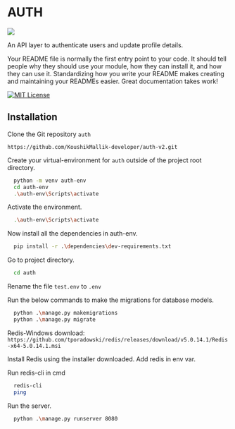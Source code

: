 
# AUTH
![](https://img.shields.io/badge/Python-3.11-green.svg)





An API layer to authenticate users and update profile details.

Your README file is normally the first entry point to your code. It should tell people why they should use your module, how they can install it, and how they can use it. Standardizing how you write your README makes creating and maintaining your READMEs easier. Great documentation takes work!

[![MIT License](https://img.shields.io/badge/License-MIT-green.svg)](https://choosealicense.com/licenses/mit/)


## Installation

Clone the Git repository `auth`

`https://github.com/KoushikMallik-developer/auth-v2.git`

Create your virtual-environment for `auth` outside of the project root directory.

```bash
  python -m venv auth-env
  cd auth-env
  .\auth-env\Scripts\activate
```
Activate the environment.

```bash
  .\auth-env\Scripts\activate
```
Now install all the dependencies in auth-env.

```bash
  pip install -r .\dependencies\dev-requirements.txt
```
Go to project directory.

```bash
  cd auth
```

Rename the file `test.env` to `.env`

Run the below commands to make the migrations for database models.

```bash
  python .\manage.py makemigrations
  python .\manage.py migrate
```

Redis-Windows download:
```https://github.com/tporadowski/redis/releases/download/v5.0.14.1/Redis-x64-5.0.14.1.msi```

Install Redis using the installer downloaded.
Add redis in env var.

Run redis-cli in cmd
```bash
  redis-cli
  ping
```

Run the server.

```bash
  python .\manage.py runserver 8080
```
